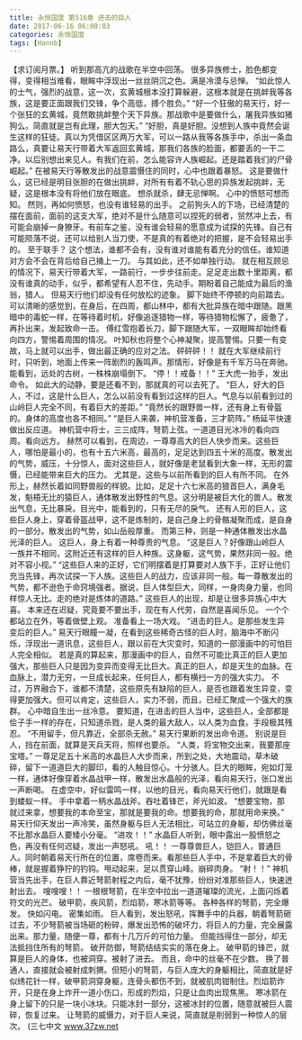 ```yaml
---
title: 永恒国度 第516章 进击的巨人
date: 2017-06-16 06:00:03
categories: 永恒国度
tags: [Hannb]
---
```


【求订阅月票。】
听到那高亢的战歌在半空中回荡。
很多异族修士，脸色都变得，变得相当难看，眼眸中浮现出一丝丝阴沉之色。满是冷漠与忌惮。
“如此惊人的士气，强烈的战意，这一次，玄黄城根本没打算躲避，这根本就是在挑衅我等各族，这是要正面跟我们交锋，争个高低，搏个胜负。”
“好一个狂傲的易天行，好一个张狂的玄黄城，竟然敢挑衅整个天下异族。那战歌中是要做什么，屠我异族如猪狗么。简直就是岂有此理，胆大包天。”
“好胆，真是好胆。没想到人族中竟然会诞生这样的狂徒。真以为凭借区区两万大军，可以一路从我等各族手中，杀出一条血路么，真要让易天行带着大军返回玄黄城，那我们各族的脸面，都要丢的一干二净。以后别想出来见人。有我们在前，怎么能容许人族崛起。还是踏着我们的尸骨崛起。”
在被易天行等散发出的战意震慑住的同时，心中也跟着暴怒。
这是要做什么，这已经是明目张胆的在做出挑衅，对所有有着不轨心思的异族发起挑衅，无疑，这是根本没有将他们放在眼底。
想杀就杀，肆无忌惮啊。
心中的愤怒可想而知。
然则，再如何愤怒，也没有谁轻易的出手。
之前狗头人的下场，已经清楚的摆在面前，面前的这支大军，绝对不是什么随意可以捏死的弱者，贸然冲上去，有可能会崩掉一身獠牙。有前车之鉴，没有谁会轻易的愿意成为试探的先锋。自己有可能陨落不说，还可以给别人当刀使，不是真的有着绝对的把握，是不会轻易出手的。
至于联手？
这个想法，谁都不会有，没有谁对谁能有着充分的信任。谁知道对方会不会在背后给自己捅上一刀。
与其如此，还不如单独行动。
就在相互顾忌的情况下，易天行带着大军，一路前行，一步步往前走。足足走出数十里距离，都没有谁真的动手，似乎，都希望有人忍不住，先动手。期盼着自己能成为最后的渔翁，猎人。
但易天行他们却没有任何放松的迹象。
脚下始终不停顿的向前踏去。
可以清晰的感觉到，在身后，在四周，都山林中，都有大批异族在暗中跟随。跟黑暗中的毒蛇一样，在等待着时机，好像追逐猎物一样，等待猎物松懈了，疲惫了，再扑出来，发起致命一击。
傅红雪抱着长刀，脚下跟随大军，一双眼眸却始终看向四方，警惕着周围的情况。
叶知秋也将整个心神凝聚，提高警惕。只要一有变故，马上就可以出手，做出最正确的应对之法。
砰砰砰！！
就在大军继续前行时，只听到，地面上传来一阵剧烈的轰鸣声。那情形，好像是有千军万马在奔驰。能看到，远处的古树，一株株崩塌倒下。
“停！！戒备！！”
王大虎一抬手，发出命令。
如此大的动静，要是还看不到，那就真的可以去死了。
“巨人，好大的巨人，不过，这是什么巨人，怎么以前没有看到过这样的巨人。气息与以前看到过的山岭巨人完全不同，有着巨大的差距。”
“竟然长的跟野兽一样，还有身上有骨盔的。身体的高度也各不相同。”
“是巨人来袭，神机营准备，三才箭阵。”
杨延平快速做出反应道。
神机营中将士，三三成阵，弩箭上弦。一道道目光冰冷的看向四周。看向远方。
赫然可以看到，在周边，一尊尊高大的巨人快步而来。这些巨人，哪怕是最小的，也有十五六米高，最高的，足足达到四五十米的高度。散发出的气势，威压，十分惊人，面对这些巨人，就好像是老鼠看到大象一样，无形的震慑，已经能带来巨大的压力。
尤其是，这些与以前所看到的巨人有所不同。
在外形上，赫然长着如同野兽般的样貌。比如，足足十六七米高的狼首巨人，满身毛发，魁梧无比的猿巨人，通体散发出野性的气息。这分明是被巨大化的兽人。散发出气息，无比暴戾。目光中，能看到的，只有无尽的戾气。
还有人形的巨人，这些巨人身上，穿着骨盔战甲，这不是炼制的，是自己身上的骨骼凝聚而成，是自身的一部分。散发出的气势，如山岳般厚重。
而第三种，则是一种通体散发出水晶光泽的巨人。
这巨人，身上有着一种尊贵的气息。
“这是巨人？好像跟山岭巨人一族并不相同，这附近还有这样的巨人种族。这身躯，这气势，果然非同一般。绝对不容小视。”
“这些巨人来的正好，它们明摆着是打算要对人族下手，正好让他们充当先锋，再次试探一下人族。这些巨人的战力，应该非同一般。每一尊散发出的气势，都不逊色于命窍境强者。据说，巨人体型巨大，同样，一身肉身力量，也同样惊人无比。走的绝对是炼体的道路。”
这些巨人的出现，却是让很多异族心中大喜。
本来还在迟疑，究竟要不要出手，现在有人代劳，自然是喜闻乐见。
一个个都站立在外，等着做壁上观。
准备看上一场大戏。
“进击的巨人。是那些发生异变后的巨人。”
易天行眼瞳一凝，在看到这些稀奇古怪的巨人时，脑海中不断闪烁，浮现出一道讯息，这些巨人，跟以前在大灾变时，知道的一部漫画中的可怕巨人完全相似。
若是真的算起来，那漫画中的巨人，自然不可能比真正的巨人更加强大，那些巨人只是因为变异而变得无比巨大。真正的巨人，却是天生的血脉。在血脉上，潜力无穷，一旦成长起来，任何巨人，都有横扫一方的强大实力。
不过，万界融合下，谁都不清楚，这些原先有缺陷的巨人，是否也跟着发生异变，变得更加强大。但可以肯定，这些巨人，实力不弱，而且，已经汇聚成一个强大的族群。
心中暗自生出一丝冷意。
要知道，在进击的巨人当中，这些巨人，全部都是侩子手一样的存在，只知道杀戮，是人类的最大敌人，以人类为血食。手段极其残忍。
“不用留手，但凡靠近，全部杀无赦。”
易天行果断的发出命令道。
别说是巨人，挡在前面，就算是天兵天将，照样也要杀。
“人类，将宝物交出来，我要那座宝塔。”
一尊足足五十米高的水晶巨人大步而来，所到之处，大地震动，草木破碎，留下一道道巨大的脚印，看的人触目惊心。十分骇人。巨大的眼眸，宛如灯笼一样，通体好像穿着水晶战甲一样，散发出水晶般的光泽，看向易天行，张口发出一声断喝。
在虚空中，好似雷鸣一样，以他的目光，看向易天行他们，就跟是看到蝼蚁一样。
手中拿着一柄水晶战斧。吞吐着锋芒，斧光如波。
“想要宝物，那就过来拿，想要我的本命至宝，那就是要我的命。想要我的命，那就用命来换。”
易天行仰天发出一声冷笑，虽然身躯与巨人无法相比，可站立的身躯，却仿佛丝毫不比那水晶巨人要矮小分毫。
“进攻！！”
水晶巨人听到，眼中露出一股愤怒之色，再没有任何迟疑，发出一声怒吼。
吼！！
一尊尊兽巨人，铠巨人，普通巨人。同时朝着易天行所在的位置，席卷而来。看那些巨人手中，不是拿着巨大的骨棒，就是握着狰狞的钓钩。甩动起来，足以贯穿山峰。崩碎肉身。
“射！！”
神机营当先出手，在巨人靠近弩箭射程之内后，毫不犹豫，纷纷对准那些巨人，快速迸射出去。
嗖嗖嗖！！
一根根弩箭，在半空中拉出一道道璀璨的流光，上面闪烁着符文的光芒。
破甲箭，疾风箭，烈焰箭，寒冰箭等等。
各种各样的弩箭，完全爆发。
快如闪电。
密集如雨。
巨人看到，发出怒吼，挥舞手中的兵器，朝着弩箭砸过去，不少弩箭被当场砸的粉碎，爆发出恐怖的破坏力，将巨人的力量，完全展露出来。那力量，随便一尊，都有十几万斤的可怕力量。
但能挡得住一部分，却无法抵挡住所有的弩箭。
破开防御，弩箭结结实实的落在身上。
破甲箭的锋芒，就算是巨人的身体，也被洞穿。被射了进去。
而且，命中的丝毫不在少数。
换了普通人，直接就会被射成刺猬。但短小的弩箭，与巨人庞大的身躯相比，简直就是好似绣花针一样，破甲箭洞穿身躯，连骨头都伤不到，就被肌肉钳制住。烈焰箭炸开，只是在身上炸开一道小伤口，形成的烈焰，只是让血肉出现焦黑。
寒冰箭在身上留下的只是一块小冰块。只能冰封一部分，这被冰封的位置，随意就被巨人震碎，恢复过来。
让弩箭的威慑力，对于巨人来说，简直就是削弱到一种惊人的层次。
(三七中文 www.37zw.net